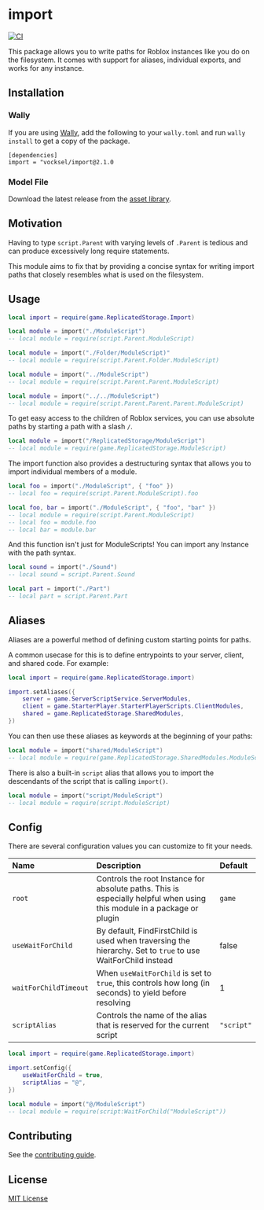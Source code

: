 # import

[![CI](https://github.com/vocksel/import/actions/workflows/ci.yml/badge.svg)](https://github.com/vocksel/import/actions/workflows/ci.yml)

This package allows you to write paths for Roblox instances like you do on the filesystem. It comes with support for aliases, individual exports, and works for any instance.
## Installation

### Wally

If you are using [Wally](https://github.com/UpliftGames/wally), add the following to your `wally.toml` and run `wally install` to get a copy of the package.

```
[dependencies]
import = "vocksel/import@2.1.0
```

### Model File

Download the latest release from the [asset library](https://www.roblox.com/library/7218303036/import).

## Motivation

Having to type `script.Parent` with varying levels of `.Parent` is tedious and can produce excessively long require statements.

This module aims to fix that by providing a concise syntax for writing import paths that closely resembles what is used on the filesystem.

## Usage

```lua
local import = require(game.ReplicatedStorage.Import)

local module = import("./ModuleScript")
-- local module = require(script.Parent.ModuleScript)

local module = import("./Folder/ModuleScript)"
-- local module = require(script.Parent.Folder.ModuleScript)

local module = import("../ModuleScript")
-- local module = require(script.Parent.Parent.ModuleScript)

local module = import("../../ModuleScript")
-- local module = require(script.Parent.Parent.Parent.ModuleScript)
```

To get easy access to the children of Roblox services, you can use absolute paths by starting a path with a slash `/`.

```lua
local module = import("/ReplicatedStorage/ModuleScript")
-- local module = require(game.ReplicatedStorage.ModuleScript)
```

The import function also provides a destructuring syntax that allows you to import individual members of a module.

```lua
local foo = import("./ModuleScript", { "foo" })
-- local foo = require(script.Parent.ModuleScript).foo

local foo, bar = import("./ModuleScript", { "foo", "bar" })
-- local module = require(script.Parent.ModuleScript)
-- local foo = module.foo
-- local bar = module.bar
```

And this function isn't just for ModuleScripts! You can import any Instance with the path syntax.

```lua
local sound = import("./Sound")
-- local sound = script.Parent.Sound

local part = import("./Part")
-- local part = script.Parent.Part
```

## Aliases

Aliases are a powerful method of defining custom starting points for paths.

A common usecase for this is to define entrypoints to your server, client, and shared code. For example:

```lua
local import = require(game.ReplicatedStorage.import)

import.setAliases({
	server = game.ServerScriptService.ServerModules,
	client = game.StarterPlayer.StarterPlayerScripts.ClientModules,
	shared = game.ReplicatedStorage.SharedModules,
})
```

You can then use these aliases as keywords at the beginning of your paths:

```lua
local module = import("shared/ModuleScript")
-- local module = require(game.ReplicatedStorage.SharedModules.ModuleScript)
```

There is also a built-in `script` alias that allows you to import the descendants of the script that is calling `import()`.

```lua
local module = import("script/ModuleScript")
-- local module = require(script.ModuleScript)
```

## Config

There are several configuration values you can customize to fit your needs.

Name | Description | Default
:-- | :-- | :--
`root` | Controls the root Instance for absolute paths. This is especially helpful when using this module in a package or plugin | `game`
`useWaitForChild` | By default, FindFirstChild is used when traversing the hierarchy. Set to `true` to use WaitForChild instead | false
`waitForChildTimeout` | When `useWaitForChild` is set to `true`, this controls how long (in seconds) to yield before resolving | 1
`scriptAlias` | Controls the name of the alias that is reserved for the current script | `"script"`
```lua
local import = require(game.ReplicatedStorage.import)

import.setConfig({
	useWaitForChild = true,
	scriptAlias = "@",
})

local module = import("@/ModuleScript")
-- local module = require(script:WaitForChild("ModuleScript"))
```

## Contributing

See the [contributing guide](CONTRIBUTING.md).

## License

[MIT License](LICENSE)
